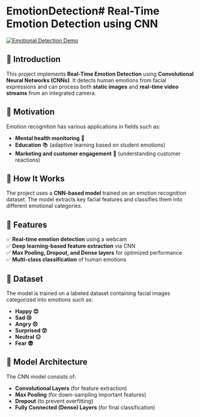# EmotionDetection# Real-Time Emotion Detection using CNN

[![Emotional Detection Demo](https://www.youtube.com/watch?v=KQ4b5rtMksc)](https://www.youtube.com/watch?v=KQ4b5rtMksc)

## 📌 Introduction
This project implements **Real-Time Emotion Detection** using **Convolutional Neural Networks (CNNs)**. It detects human emotions from facial expressions and can process both **static images** and **real-time video streams** from an integrated camera.

## 📌 Motivation
Emotion recognition has various applications in fields such as:
- **Mental health monitoring** 🏥
- **Education** 📚 (adaptive learning based on student emotions)
- **Marketing and customer engagement** 🛒 (understanding customer reactions)

## 📌 How It Works
The project uses a **CNN-based model** trained on an emotion recognition dataset. The model extracts key facial features and classifies them into different emotional categories.

## 📌 Features
✅ **Real-time emotion detection** using a webcam  
✅ **Deep learning-based feature extraction** via CNN  
✅ **Max Pooling, Dropout, and Dense layers** for optimized performance  
✅ **Multi-class classification** of human emotions  

## 📌 Dataset
The model is trained on a labeled dataset containing facial images categorized into emotions such as:
- **Happy 😊**
- **Sad 😢**
- **Angry 😠**
- **Surprised 😲**
- **Neutral 😐**
- **Fear 😨**

## 📌 Model Architecture
The CNN model consists of:
- **Convolutional Layers** (for feature extraction)
- **Max Pooling** (for down-sampling important features)
- **Dropout** (to prevent overfitting)
- **Fully Connected (Dense) Layers** (for final classification)

